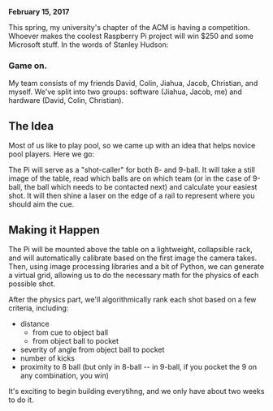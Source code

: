 **February 15, 2017**

This spring, my university's chapter of the ACM is having a competition. Whoever makes the coolest Raspberry Pi project will win $250 and some Microsoft stuff. In the words of Stanley Hudson:

### Game on.

My team consists of my friends David, Colin, Jiahua, Jacob, Christian, and myself. We've split into two groups: software (Jiahua, Jacob, me) and hardware (David, Colin, Christian).

## The Idea

Most of us like to play pool, so we came up with an idea that helps novice pool players. Here we go:

The Pi will serve as a "shot-caller" for both 8- and 9-ball. It will take a still image of the table, read which balls are on which team (or in the case of 9-ball, the ball which needs to be contacted next) and calculate your easiest shot. It will then shine a laser on the edge of a rail to represent where you should aim the cue.

## Making it Happen

The Pi will be mounted above the table on a lightweight, collapsible rack, and will automatically calibrate based on the first image the camera takes. Then, using image processing libraries and a bit of Python, we can generate a virtual grid, allowing us to do the necessary math for the physics of each possible shot.

After the physics part, we'll algorithmically rank each shot based on a few criteria, including:

* distance
	* from cue to object ball
	* from object ball to pocket
* severity of angle from object ball to pocket
* number of kicks
* proximity to 8 ball (but only in 8-ball -- in 9-ball, if you pocket the 9 on any combination, you win)

It's exciting to begin building everytihng, and we only have about two weeks to do it.